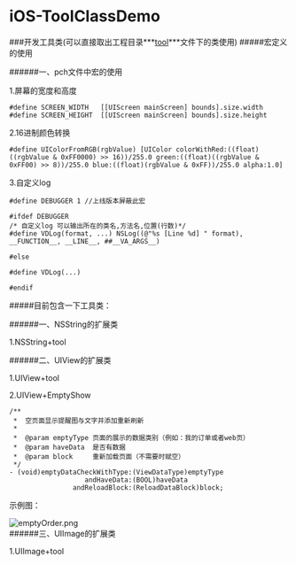 # iOS-ToolClassDemo
###开发工具类(可以直接取出工程目录***[tool](https://github.com/VolientDuan/iOS-ToolClassDemo/tree/master/testToolDemo/testToolDemo/tool)***文件下的类使用)
#####宏定义的使用

######一、pch文件中宏的使用

1.屏幕的宽度和高度

	#define SCREEN_WIDTH   [[UIScreen mainScreen] bounds].size.width
	#define SCREEN_HEIGHT  [[UIScreen mainScreen] bounds].size.height

2.16进制颜色转换

	#define UIColorFromRGB(rgbValue) [UIColor colorWithRed:((float)((rgbValue & 0xFF0000) >> 16))/255.0 green:((float)((rgbValue & 0xFF00) >> 8))/255.0 blue:((float)(rgbValue & 0xFF))/255.0 alpha:1.0]
3.自定义log

	#define DEBUGGER 1 //上线版本屏蔽此宏
	
	#ifdef DEBUGGER
	/* 自定义log 可以输出所在的类名,方法名,位置(行数)*/
	#define VDLog(format, ...) NSLog((@"%s [Line %d] " format), __FUNCTION__, __LINE__, ##__VA_ARGS__)
	
	#else
	
	#define VDLog(...)
	
	#endif


#####目前包含一下工具类：

######一、NSString的扩展类

1.NSString+tool

######二、UIView的扩展类

1.UIView+tool

2.UIView+EmptyShow

	/**
	 *  空页面显示提醒图与文字并添加重新刷新
	 *
	 *  @param emptyType 页面的展示的数据类别（例如：我的订单或者web页）
	 *  @param haveData  是否有数据
	 *  @param block     重新加载页面（不需要时赋空）
	 */
	- (void)emptyDataCheckWithType:(ViewDataType)emptyType
	                   andHaveData:(BOOL)haveData
	                andReloadBlock:(ReloadDataBlock)block;
示例图：

![emptyOrder.png](https://github.com/VolientDuan/iOS-ToolClassDemo/blob/master/md+image/emptyOrder.png?raw=true)	                
######三、UIImage的扩展类

1.UIImage+tool